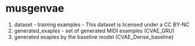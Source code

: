 # musgenvae

1. dataset - training examples - This dataset is licensed under a CC BY-NC
2. generated_exaples - set of generated MIDI examples (CVAE_GRU)
3. generated exaples by the baseline model (CVAE_Dense_baseline)
